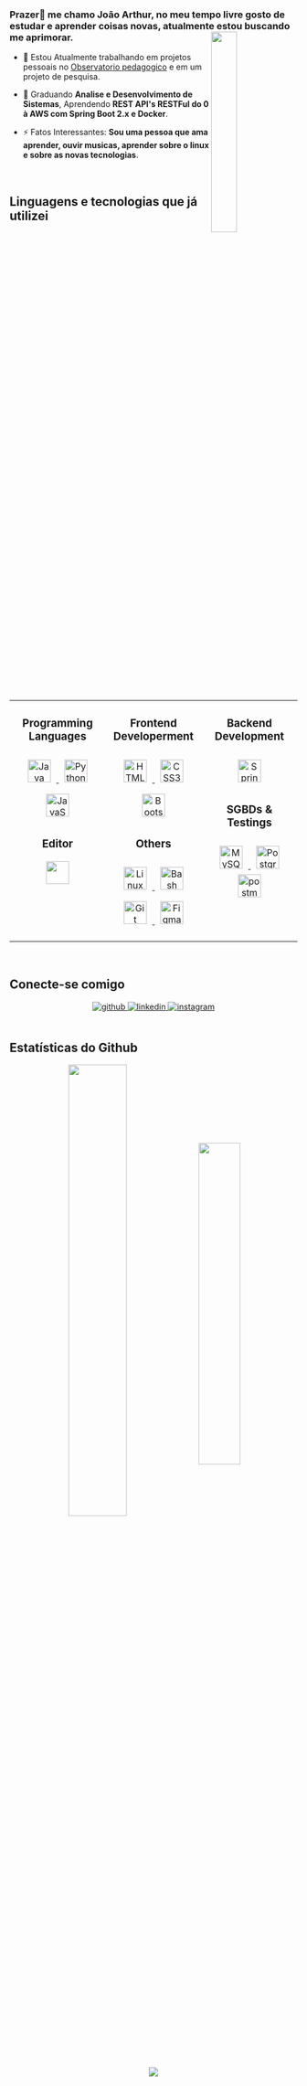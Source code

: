 


### <div  >Prazer👋 me chamo João Arthur, no meu tempo livre gosto de estudar e aprender coisas novas, atualmente estou buscando me aprimorar.<img src="https://c.tenor.com/2uyENRmiUt0AAAAC/coding.gif" width="30%" align="right" alt=""></div>
  

- 🔭 Estou Atualmente trabalhando em projetos pessoais no <a href="https://github.com/Observatorio-Pedagogico" target="_blank">Observatorio pedagogico</a> e em um projeto de pesquisa.  
  

- 🌱 Graduando **Analise e Desenvolvimento de Sistemas**, Aprendendo **REST API's RESTFul do 0 à AWS com Spring Boot 2.x e Docker**.
  

- ⚡ Fatos Interessantes: **Sou uma pessoa que ama aprender, ouvir musicas, aprender sobre o linux e sobre as novas tecnologias**.
  

<br/>  



<h2 style="font-weight:bold;">Linguagens e tecnologias que já utilizei</h2>

<table valign="center"><tr><td valign="top"  width="33%">
  <h3 style="font-weight:bold;" align="center">Programming Languages</h3>
  <p align="center">
  <a href="https://www.java.com/en/" target="_blank">
    <img style="margin: 10px" src="https://profilinator.rishav.dev/skills-assets/java-original-wordmark.svg" alt="Java" height="40" />  
  </a>
  <a href="https://www.python.org/" target="_blank">
    <img style="margin: 10px" src="https://profilinator.rishav.dev/skills-assets/python-original.svg" alt="Python" height="40" />
  </a>
  <a href="https://www.javascript.com/" target="_blank">
    <img style="margin: 10px" src="https://profilinator.rishav.dev/skills-assets/javascript-original.svg" alt="JavaScript" height="40" />
  </a>
    <!--
  <a href="https://www.typescriptlang.org/" target="_blank">
    <img style="margin: 10px" src="https://profilinator.rishav.dev/skills-assets/typescript-original.svg" alt="TypeScript" height="40" />  
  </a>-->
</p>
<h3 style="font-weight:bold;" align="center">Editor</h3>
<p align="center"> 
<a href="https://code.visualstudio.com/" > 
  <img src="https://cdn.jsdelivr.net/gh/devicons/devicon/icons/vscode/vscode-original.svg" width="40" height="40"/> </a> <a href="https://replit.com/" > </p>
</td><td valign="top" width="33%">


<h3 style="font-weight:bold;" align="center">Frontend Developerment</h3>
<p align="center">
  <a href="https://developer.mozilla.org/en-US/docs/Learn/Getting_started_with_the_web/HTML_basics" target="_blank">
    <img style="margin: 10px" src="https://profilinator.rishav.dev/skills-assets/html5-original-wordmark.svg" alt="HTML5" height="40" />  
  </a>
  <a href="https://developer.mozilla.org/en-US/docs/Learn/CSS/First_steps/What_is_CSS" target="_blank">
    <img style="margin: 10px" src="https://profilinator.rishav.dev/skills-assets/css3-original-wordmark.svg" alt="CSS3" height="40" />  
  </a>
  <a href="https://getbootstrap.com/" target="_blank">
    <img style="margin: 10px" src="https://profilinator.rishav.dev/skills-assets/bootstrap-plain.svg" alt="Bootstrap" height="40" />
  </a>
</p>
  
<h3 style="font-weight:bold;" align="center">Others</h3>
<p align="center">
  <a href="https://www.linux.org/pages/download/" target="_blank">
    <img style="margin: 10px" src="https://profilinator.rishav.dev/skills-assets/linux-original.svg" alt="Linux" height="40" />
  </a>
  <a href="https://en.wikipedia.org/wiki/Bash_(Unix_shell)" target="_blank">
    <img style="margin: 10px" src="https://profilinator.rishav.dev/skills-assets/gnu_bash-icon.svg" alt="Bash" height="40" />
  </a>
  <a href="https://git-scm.com/" target="_blank">
    <img style="margin: 10px" src="https://profilinator.rishav.dev/skills-assets/git-scm-icon.svg" alt="Git" height="40" />
  </a>
  <a href="https://www.figma.com/" target="_blank">
    <img style="margin: 10px" src="https://profilinator.rishav.dev/skills-assets/figma-icon.svg" alt="Figma" height="40" /></p> 
  </a>
</p>
</td><td valign="top" width="33%">
<h3 style="font-weight:bold;" align="center">Backend Development</h3>
<p align="center">
  <a href="https://spring.io/" target="_blank">
    <img style="margin: 10px" src="https://profilinator.rishav.dev/skills-assets/springio-icon.svg" alt="Spring" height="40" />
  </a>
<!--<img style="margin: 10px" src="https://profilinator.rishav.dev/skills-assets/nodejs-original-wordmark.svg" alt="Node.js" height="40" /> -->
</p>
<h3 style="font-weight:bold;" align="center">SGBDs & Testings</h3> 
<p align="center">
  <a href="https://www.mysql.com/" target="_blank">
    <img style="margin: 10px" src="https://profilinator.rishav.dev/skills-assets/mysql-original-wordmark.svg" alt="MySQL" height="40" /> 
  </a>
  <a href="https://www.postgresql.org/" target="_blank">
    <img style="margin: 10px" src="https://profilinator.rishav.dev/skills-assets/postgresql-original-wordmark.svg" alt="PostgreSQL" height="40" />
  </a>
  <a href="https://postman.com" >
    <img src="https://www.vectorlogo.zone/logos/getpostman/getpostman-icon.svg" alt="postman" width="40" height="40"/>
  </a>
</p>
</td></tr></table>  

<br/>  


## Conecte-se comigo 
<div align="center">
  <a href="https://github.com/0jafc0" target="_blank">
    <img src=https://img.shields.io/badge/github-%2324292e.svg?&style=for-the-badge&logo=github&logoColor=white alt=github style="margin-bottom: 5px;" />
  </a>
  <a href="https://linkedin.com/in/ja-fc" target="_blank">
    <img src=https://img.shields.io/badge/linkedin-%231E77B5.svg?&style=for-the-badge&logo=linkedin&logoColor=white alt=linkedin style="margin-bottom:5px;"/>
  </a>
  <a href="https://instagram.com/0jafc0" target="_blank">
    <img src=https://img.shields.io/badge/instagram-%23000000.svg?&style=for-the-badge&logo=instagram&logoColor=white alt=instagram style="margin-bottom: 5px;"/>
  </a>
</div>  
  

<br/>  


## Estatísticas do Github  
<div align="center">
  <img src="https://github-readme-stats.vercel.app/api?username=0jafc0&show_icons=true&count_private=true&hide_border=true&theme=dracula" width="45%" align="center"/>
  <img src="https://github-readme-stats.vercel.app/api/top-langs/?username=0jafc0&hide_border=true&layout=compact&theme=dracula" width="38%" align="center"/>
</div>  

<div align="center">
  <img src="https://komarev.com/ghpvc/?username=0jafc0&color=red&style=flat-square" align="center" />
</div>  

<br />
